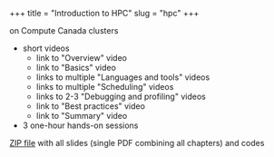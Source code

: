 +++
title = "Introduction to HPC"
slug = "hpc"
+++

on Compute Canada clusters

* short videos
  * link to "Overview" video
  * link to "Basics" video
  * links to multiple "Languages and tools" videos
  * links to multiple "Scheduling" videos
  * links to 2-3 "Debugging and profiling" videos
  * link to "Best practices" video
  * link to "Summary" video
* 3 one-hour hands-on sessions

[ZIP file](https://owncloud.westgrid.ca/index.php/s/VCD8Pogqmk7eS16/download) with all slides (single PDF
combining all chapters) and codes
